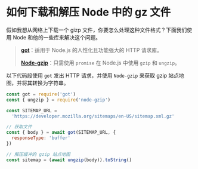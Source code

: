 # 如何下载和解压 Node 中的 gz 文件

假如我想从网络上下载一个 gizp 文件，你要怎么处理这种文件格式？下面我们使用 Node 和他的一些库来解决这个问题。

> [**got**](https://github.com/sindresorhus/got#readme)：适用于 Node.js 的人性化且功能强大的 HTTP 请求库。
>
> [**Node-gzip**](https://www.npmjs.com/package/node-gzip)：只需使用 `promise` 在 Node.js 中使用 `gzip` 和 `ungzip`。

以下代码段使用 `got` 发出 HTTP 请求，并使用 `Node-gzip` 来获取 gzip 站点地图，并将其转换为字符串。

```js
const got = require('got')
const { ungzip } = require('node-gzip')

const SITEMAP_URL =
  'https://developer.mozilla.org/sitemaps/en-US/sitemap.xml.gz'

// 获取文件
const { body } = await got(SITEMAP_URL, {
  responseType: 'buffer'
})

// 解压缓冲的 gzip 站点地图
const sitemap = (await ungzip(body)).toString()
```
